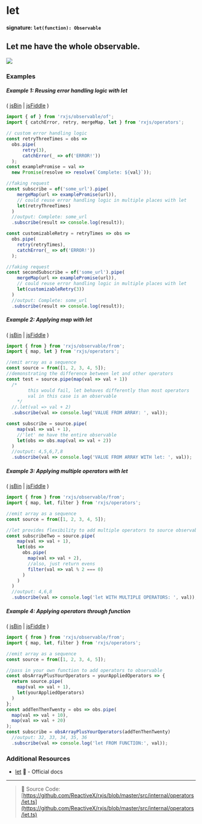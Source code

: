# let

#### signature: `let(function): Observable`

## Let me have the whole observable.

<div class="ua-ad"><a href="https://ultimateangular.com/?ref=76683_kee7y7vk"><img src="https://ultimateangular.com/assets/img/banners/ua-leader.svg"></a></div>

### Examples

##### Example 1: Reusing error handling logic with let

( [jsBin](http://jsbin.com/rosuborara/1/edit?js,console) |
[jsFiddle](https://jsfiddle.net/btroncone/qtq1h8vw/) )

```js
import { of } from 'rxjs/observable/of';
import { catchError, retry, mergeMap, let } from 'rxjs/operators';

// custom error handling logic
const retryThreeTimes = obs =>
  obs.pipe(
      retry(3),
      catchError(_ => of('ERROR!'))
  );
const examplePromise = val =>
  new Promise(resolve => resolve(`Complete: ${val}`));

//faking request
const subscribe = of('some_url').pipe(
    mergeMap(url => examplePromise(url)),
    // could reuse error handling logic in multiple places with let
    let(retryThreeTimes)
  )
  //output: Complete: some_url
  .subscribe(result => console.log(result));

const customizableRetry = retryTimes => obs =>
  obs.pipe(
    retry(retryTimes),
    catchError(_ => of('ERROR!'))
  );

//faking request
const secondSubscribe = of('some_url').pipe(
    mergeMap(url => examplePromise(url)),
    // could reuse error handling logic in multiple places with let
    let(customizableRetry(3))
  )
  //output: Complete: some_url
  .subscribe(result => console.log(result));
```

##### Example 2: Applying map with let

( [jsBin](http://jsbin.com/jiyupaxomo/edit?js,console) |
[jsFiddle](https://jsfiddle.net/btroncone/6n7w3b22/) )

```js
import { from } from 'rxjs/observable/from';
import { map, let } from 'rxjs/operators';

//emit array as a sequence
const source = from([1, 2, 3, 4, 5]);
//demonstrating the difference between let and other operators
const test = source.pipe(map(val => val + 1))
  /*
    	this would fail, let behaves differently than most operators
    	val in this case is an observable
    */
  //.let(val => val + 2)
  .subscribe(val => console.log('VALUE FROM ARRAY: ', val));

const subscribe = source.pipe(
    map(val => val + 1),
    //'let' me have the entire observable
    let(obs => obs.map(val => val + 2))
  )
  //output: 4,5,6,7,8
  .subscribe(val => console.log('VALUE FROM ARRAY WITH let: ', val));
```

##### Example 3: Applying multiple operators with let

( [jsBin](http://jsbin.com/zamizapaho/1/edit?js,console) |
[jsFiddle](https://jsfiddle.net/btroncone/gxsq1woc/) )

```js
import { from } from 'rxjs/observable/from';
import { map, let, filter } from 'rxjs/operators';

//emit array as a sequence
const source = from([1, 2, 3, 4, 5]);

//let provides flexibility to add multiple operators to source observable then return
const subscribeTwo = source.pipe(
    map(val => val + 1),
    let(obs =>
      obs.pipe(
        map(val => val + 2),
        //also, just return evens
        filter(val => val % 2 === 0)
      )
    )
  )
  //output: 4,6,8
  .subscribe(val => console.log('let WITH MULTIPLE OPERATORS: ', val));
```

##### Example 4: Applying operators through function

( [jsBin](http://jsbin.com/vojelelamu/1/edit?js,console) |
[jsFiddle](https://jsfiddle.net/btroncone/ah09dL9e/) )

```js
import { from } from 'rxjs/observable/from';
import { map, let, filter } from 'rxjs/operators';

//emit array as a sequence
const source = from([1, 2, 3, 4, 5]);

//pass in your own function to add operators to observable
const obsArrayPlusYourOperators = yourAppliedOperators => {
  return source.pipe(
    map(val => val + 1),
    let(yourAppliedOperators)
  )
};
const addTenThenTwenty = obs => obs.pipe(
  map(val => val + 10),
  map(val => val + 20)
);
const subscribe = obsArrayPlusYourOperators(addTenThenTwenty)
  //output: 32, 33, 34, 35, 36
  .subscribe(val => console.log('let FROM FUNCTION:', val));
```

### Additional Resources

* [let](https://github.com/Reactive-Extensions/RxJS/blob/master/doc/api/core/operators/let.md)
  :newspaper: - Official docs

---

> :file_folder: Source Code:
> [https://github.com/ReactiveX/rxjs/blob/master/src/internal/operators/let.ts](https://github.com/ReactiveX/rxjs/blob/master/src/internal/operators/let.ts)
